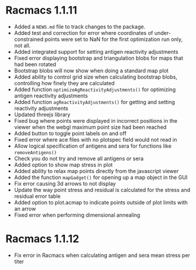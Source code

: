 # Racmacs 1.1.11

* Added a `NEWS.md` file to track changes to the package.
* Added test and correction for error where coordinates of under-constrained points were set to NaN for the first optimization run only, not all.
* Added integrated support for setting antigen reactivity adjustments
* Fixed error displaying bootstrap and triangulation blobs for maps that had been rotated
* Bootstrap blobs will now show when doing a standard map plot
* Added ability to control grid size when calculating bootstrap blobs, controlling how finely they are calculated
* Added function `optimizeAgReactivityAdjustments()` for optimizing antigen reactivity adjustments
* Added function `agReactivityAdjustments()` for getting and setting reactivity adjustments
* Updated threejs library
* Fixed bug where points were displayed in incorrect positions in the viewer when the webgl maximum point size had been reached
* Added button to toggle point labels on and off
* Fixed error where ace files with no plotspec field would not read in
* Allow logical specification of antigens and sera for functions like `removeAntigens()`
* Check you do not try and remove all antigens or sera
* Added option to show map stress in plot
* Added ability to relax map points directly from the javascript viewer
* Added the function `mapGadget()` for opening up a map object in the GUI
* Fix error causing 3d arrows to not display
* Update the way point stress and residual is calculated for the stress and residual error table
* Added option to plot.acmap to indicate points outside of plot limits with an arrow
* Fixed error when performing dimensional annealing

# Racmacs 1.1.12
* Fix error in Racmacs when calculating antigen and sera mean stress per titer
